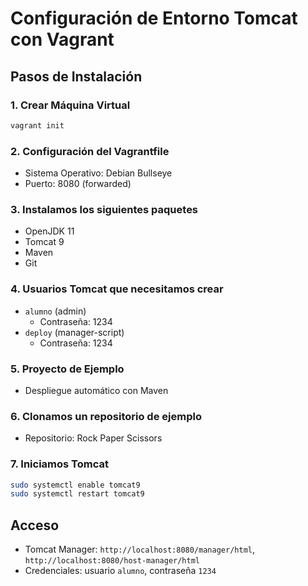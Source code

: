 # Configuración de Entorno Tomcat con Vagrant

## Pasos de Instalación

### 1. Crear Máquina Virtual
```bash
vagrant init
```

### 2. Configuración del Vagrantfile
- Sistema Operativo: Debian Bullseye
- Puerto: 8080 (forwarded)

### 3. Instalamos los siguientes paquetes
- OpenJDK 11
- Tomcat 9
- Maven
- Git

### 4. Usuarios Tomcat que necesitamos crear
- `alumno` (admin)
  - Contraseña: 1234
- `deploy` (manager-script)
  - Contraseña: 1234

### 5. Proyecto de Ejemplo
- Despliegue automático con Maven

### 6. Clonamos un repositorio de ejemplo
- Repositorio: Rock Paper Scissors

### 7. Iniciamos Tomcat
```bash
sudo systemctl enable tomcat9
sudo systemctl restart tomcat9
```


## Acceso
- Tomcat Manager: `http://localhost:8080/manager/html`, `http://localhost:8080/host-manager/html`
- Credenciales: usuario `alumno`, contraseña `1234`